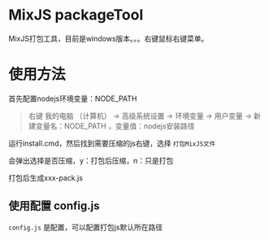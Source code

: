 MixJS packageTool
=====

MixJS打包工具，目前是windows版本。。。右键鼠标右键菜单。

# 使用方法

首先配置nodejs环境变量：NODE_PATH

> 右键 我的电脑 （计算机） → 高级系统设置 → 环境变量 → 用户变量 → 新建变量名：NODE_PATH ，变量值：nodejs安装路径

运行install.cmd，然后找到需要压缩的js右键，选择 `打包MixJS文件`

会弹出选择是否压缩，y：打包后压缩，n：只是打包

打包后生成xxx-pack.js

## 使用配置 config.js

`config.js` 是配置，可以配置打包js默认所在路径